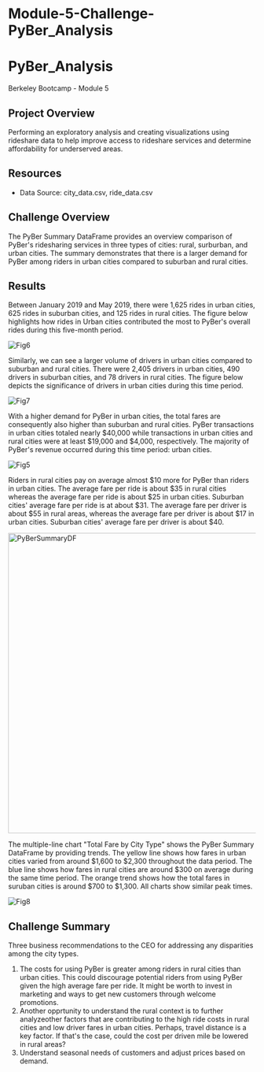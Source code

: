 # Module-5-Challenge-PyBer_Analysis

# PyBer_Analysis
Berkeley Bootcamp - Module 5

## Project Overview
Performing an exploratory analysis and creating visualizations using rideshare data to help improve access to rideshare services and determine affordability for underserved areas.

## Resources
- Data Source: city_data.csv, ride_data.csv

## Challenge Overview

The PyBer Summary DataFrame provides an overview comparison of PyBer's ridesharing services in three types of cities: rural, surburban, and urban cities. The summary demonstrates that there is a larger demand for PyBer among riders in urban cities compared to suburban and rural cities. 

## Results 

Between January 2019 and May 2019, there were 1,625 rides in urban cities, 625 rides in suburban cities, and 125 rides in rural cities. The figure below highlights how rides in Urban cities contributed the most to PyBer's overall rides during this five-month period.

![Fig6](https://user-images.githubusercontent.com/60243906/104374896-a09f8a00-54c6-11eb-9d77-beebf834dcb0.png)


Similarly, we can see a larger volume of drivers in urban cities compared to suburban and rural cities. There were 2,405 drivers in urban cities, 490 drivers in suburban cities, and 78 drivers in rural cities. The figure below depicts the significance of drivers in urban cities during this time period.

![Fig7](https://user-images.githubusercontent.com/60243906/104374976-bf058580-54c6-11eb-88af-223b331e7cf1.png)

With a higher demand for PyBer in urban cities, the total fares are consequently also higher than suburban and rural cities. PyBer transactions in urban cities totaled nearly $40,000 while transactions in urban cities and rural cities were at least $19,000 and $4,000, respectively. The majority of PyBer's revenue occurred during this time period: urban cities.

![Fig5](https://user-images.githubusercontent.com/60243906/104375008-d2b0ec00-54c6-11eb-972e-b8246b17c6a6.png)

Riders in rural cities pay on average almost $10 more for PyBer than riders in urban cities. The average fare per ride is about $35 in rural cities whereas the average fare per ride is about $25 in urban cities. Suburban cities' average fare per ride is at about $31. The average fare per driver is about $55 in rural areas, whereas the average fare per driver is about $17 in urban cities. Suburban cities' average fare per driver is about $40.

<img width="610" alt="PyBerSummaryDF" src="https://user-images.githubusercontent.com/60243906/104375140-fb38e600-54c6-11eb-8c96-af8dfc6f6da9.png">

The multiple-line chart "Total Fare by City Type" shows the PyBer Summary DataFrame by providing trends. The yellow line shows how fares in urban cities varied from around $1,600 to $2,300 throughout the data period. The blue line shows how fares in rural cities are around $300 on average during the same time period. The orange trend shows how the total fares in suruban cities is around $700 to $1,300. All charts show similar peak times. 

![Fig8](https://user-images.githubusercontent.com/60243906/104375094-ed836080-54c6-11eb-826a-accfef49b496.png)

## Challenge Summary


Three business recommendations to the CEO for addressing any disparities among the city types.

1. The costs for using PyBer is greater among riders in rural cities than urban cities. This could discourage potential riders from using PyBer given the high average fare per ride. It might be worth to invest in marketing and ways to get new customers through welcome promotions. 
2. Another opprtunity to understand the rural context is to further analyzeother factors that are contributing to the high ride costs in rural cities and low driver fares in urban cities. Perhaps, travel distance is a key factor. If that's the case, could the cost per driven mile be lowered in rural areas? 
3. Understand seasonal needs of customers and adjust prices based on demand. 

